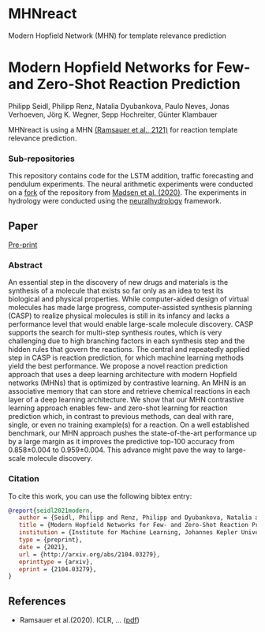 # MHNreact
Modern Hopfield Network (MHN) for template relevance prediction

# Modern Hopfield Networks for Few- and Zero-Shot Reaction Prediction

Philipp Seidl, Philipp Renz, 
Natalia Dyubankova, Paulo Neves, Jonas Verhoeven, Jörg K. Wegner, 
Sepp Hochreiter, Günter Klambauer

MHNreact is using a MHN [(Ramsauer et al., 2121)](#mhn) for reaction template relevance prediction. 

### Sub-repositories

This repository contains code for the LSTM addition, traffic forecasting and pendulum experiments.
The neural arithmetic experiments were conducted on a [fork](https://github.com/hoedt/stable-nalu) of the repository from [Madsen et al. (2020)](#nau).
The experiments in hydrology were conducted using the [neuralhydrology](https://github.com/neuralhydrology/neuralhydrology) framework.

## Paper

[Pre-print](https://arxiv.org/abs/2104.03279)

### Abstract

An essential step in the discovery of new drugs and materials is the synthesis of a molecule that exists so far only as an idea to test its biological and physical properties. While computer-aided design of virtual molecules has made large progress, computer-assisted synthesis planning (CASP) to realize physical molecules is still in its infancy and lacks a performance level that would enable large-scale molecule discovery. CASP supports the search for multi-step synthesis routes, which is very challenging due to high branching factors in each synthesis step and the hidden rules that govern the reactions. The central and repeatedly applied step in CASP is reaction prediction, for which machine learning methods yield the best performance. We propose a novel reaction prediction approach that uses a deep learning architecture with modern Hopfield networks (MHNs) that is optimized by contrastive learning. An MHN is an associative memory that can store and retrieve chemical reactions in each layer of a deep learning architecture. We show that our MHN contrastive learning approach enables few- and zero-shot learning for reaction prediction which, in contrast to previous methods, can deal with rare, single, or even no training example(s) for a reaction. On a well established benchmark, our MHN approach pushes the state-of-the-art performance up by a large margin as it improves the predictive top-100 accuracy from 0.858±0.004 to 0.959±0.004. This advance might pave the way to large-scale molecule discovery.

### Citation

To cite this work, you can use the following bibtex entry:
 ```bib
@report{seidl2021modern,
	author = {Seidl, Philipp and Renz, Philipp and Dyubankova, Natalia and Neves, Paulo and Verhoeven, Jonas and Wegner, J{\"o}rg K. and Hochreiter, Sepp and Klambauer, G{\"u}nter},
	title = {Modern Hopfield Networks for Few- and Zero-Shot Reaction Prediction},
	institution = {Institute for Machine Learning, Johannes Kepler University, Linz},
	type = {preprint},
	date = {2021},
	url = {http://arxiv.org/abs/2104.03279},
	eprinttype = {arxiv},
	eprint = {2104.03279},
}
```

## References
 - <span id="mhn">Ramsauer et al.(2020).</span> ICLR, ... ([pdf](https://arxiv.org/abs/2008.02217))
